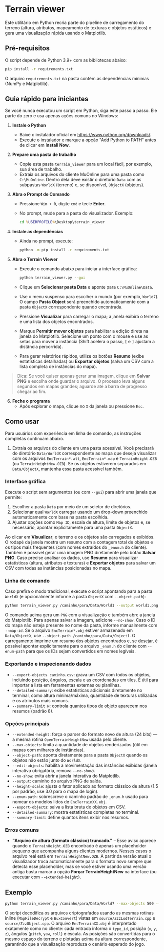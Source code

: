 # Terrain viewer

Este utilitário em Python recria parte do pipeline de carregamento do terreno
(altura, atributos, mapeamento de texturas e objetos estáticos) e gera uma
visualização rápida usando o Matplotlib.

## Pré-requisitos

O script depende de Python 3.9+ com as bibliotecas abaixo:

```bash
pip install -r requirements.txt
```

O arquivo `requirements.txt` na pasta contém as dependências mínimas (NumPy e
Matplotlib).

## Guia rápido para iniciantes

Se você nunca executou um script em Python, siga este passo a passo. Ele parte
do zero e usa apenas ações comuns no Windows:

1. **Instale o Python**
   - Baixe o instalador oficial em <https://www.python.org/downloads/>.
   - Execute o instalador e marque a opção "Add Python to PATH" antes de
     clicar em **Install Now**.

2. **Prepare uma pasta de trabalho**
   - Copie esta pasta `terrain_viewer` para um local fácil, por exemplo, sua
     área de trabalho.
   - Extraia os arquivos do cliente MuOnline para uma pasta como
     `C:\MuOnline`. Dentro dela deve existir o diretório `Data` com as subpastas
     `WorldX` (terreno) e, se disponível, `ObjectX` (objetos).

3. **Abra o Prompt de Comando**
   - Pressione `Win + R`, digite `cmd` e tecle **Enter**.
   - No prompt, mude para a pasta do visualizador. Exemplo:

     ```bat
     cd %USERPROFILE%\Desktop\terrain_viewer
     ```

4. **Instale as dependências**
   - Ainda no prompt, execute:

     ```bat
     python -m pip install -r requirements.txt
     ```

5. **Abra o Terrain Viewer**
   - Execute o comando abaixo para iniciar a interface gráfica:

     ```bat
     python terrain_viewer.py --gui
     ```
   - Clique em **Selecionar pasta Data** e aponte para `C:\MuOnline\Data`.
   - Use o menu suspenso para escolher o mundo (por exemplo, `World7`). O campo
     **Pasta Object** será preenchido automaticamente com a pasta `ObjectX`
     correspondente quando encontrada.
   - Pressione **Visualizar** para carregar o mapa; a janela exibirá o terreno
     e uma lista dos objetos encontrados.
   - Marque **Permitir mover objetos** para habilitar a edição direta na janela
     do Matplotlib. Selecione um ponto com o mouse e use as setas para mover a
     instância (Shift acelera o passo, `[` e `]` ajustam a distância percorrida).
   - Para gerar relatórios rápidos, utilize os botões **Resumo** (exibe
     estatísticas detalhadas) ou **Exportar objetos** (salva um CSV com a lista
     completa de instâncias do mapa).

> Dica: Se você quiser apenas gerar uma imagem, clique em **Salvar PNG** e
> escolha onde guardar o arquivo. O processo leva alguns segundos em mapas
> grandes; aguarde até a barra de progresso chegar ao fim.

6. **Feche o programa**
   - Após explorar o mapa, clique no `X` da janela ou pressione `Esc`.

## Como usar

Para usuários com experiência em linha de comando, as instruções completas
continuam abaixo.

1. Extraia os arquivos do cliente em uma pasta acessível. Você precisará do
   diretório `Data/WorldX` correspondente ao mapa que deseja visualizar com os
   arquivos `EncTerrain*.att`, `EncTerrain*.map` e `TerrainHeight.OZB` (ou
   `TerrainHeightNew.OZB`). Se os objetos estiverem separados em `Data/ObjectX`,
   mantenha essa pasta acessível também.

### Interface gráfica

Execute o script sem argumentos (ou com `--gui`) para abrir uma janela que
permite:

1. Escolher a pasta `Data` por meio de um seletor de diretórios.
2. Selecionar qual `WorldX` carregar usando um drop-down preenchido
   automaticamente com base na pasta escolhida.
3. Ajustar opções como `Map ID`, escala de altura, limite de objetos e, se
   necessário, apontar explicitamente para uma pasta `ObjectX`.

Ao clicar em **Visualizar**, o terreno e os objetos são carregados e exibidos.
O rodapé da janela mostra um resumo com a contagem total de objetos e os tipos
mais frequentes (com nomes extraídos do `_enum.h` do cliente). Também é
possível gerar uma imagem PNG diretamente pelo botão **Salvar PNG**. Caso
precise analisar os dados, use **Resumo** para visualizar estatísticas (altura,
atributos e texturas) e **Exportar objetos** para salvar um CSV com todas as
instâncias posicionadas no mapa.

### Linha de comando

Caso prefira o modo tradicional, execute o script apontando para a pasta
`WorldX` (e opcionalmente informe a pasta `ObjectX` com `--object-path`):

```bash
python terrain_viewer.py /caminho/para/Data/World1 --output world1.png
```

O comando acima gera um `PNG` com a visualização e também abre a janela do
Matplotlib. Para apenas salvar a imagem, adicione `--no-show`. Caso o ID do mapa
não esteja presente no nome da pasta, informe manualmente com `--map-id`. Se o
arquivo `EncTerrain*.obj` estiver armazenado em `Data/ObjectX`, use
`--object-path /caminho/para/Data/Object1`. O carregamento imprime um resumo dos
objetos encontrados e, se desejar, é possível apontar explicitamente para o
arquivo `_enum.h` do cliente com `--enum-path` para que os IDs sejam convertidos
em nomes legíveis.

### Exportando e inspecionando dados

- `--export-objects caminho.csv`: grava um CSV com todos os objetos, incluindo
  posição, ângulos, escala e as coordenadas em tiles. É útil para importar a
  lista em ferramentas externas ou planilhas.
- `--detailed-summary`: exibe estatísticas adicionais diretamente no terminal,
  como altura mínima/máxima, quantidade de texturas utilizadas e os atributos
  mais comuns.
- `--summary-limit N`: controla quantos tipos de objeto aparecem nos resumos
  (padrão 8).

### Opções principais

- `--extended-height`: força o parser do formato novo de altura (24 bits) — a
  mesma rotina `OpenTerrainHeightNew` usada pelo cliente.
- `--max-objects`: limita a quantidade de objetos renderizados (útil em mapas
  com milhares de instâncias).
- `--object-path`: aponta diretamente para a pasta `ObjectX` quando os objetos
  não estão junto do `WorldX`.
- `--edit-objects`: habilita a movimentação das instâncias exibidas (janela
  interativa obrigatória, remova `--no-show`).
- `--no-show`: evita abrir a janela interativa do Matplotlib.
- `--output`: caminho do arquivo PNG de saída.
- `--height-scale`: ajusta o fator aplicado ao formato clássico de altura (1.5
  por padrão, use 3.0 para o mapa de login).
- `--enum-path`: sobrescreve o caminho padrão de `_enum.h` usado para nomear os
  modelos lidos de `EncTerrainXX.obj`.
- `--export-objects`: salva a lista bruta de objetos em CSV.
- `--detailed-summary`: mostra estatísticas completas no terminal.
- `--summary-limit`: define quantos itens exibir nos resumos.

### Erros comuns

- **"Arquivo de altura (formato clássico) truncado."** – Esse aviso aparece
  quando o `TerrainHeight.OZB` encontrado é apenas um placeholder pequeno que
  acompanha alguns clientes modernos. Nesses casos o arquivo real está em
  `TerrainHeightNew.OZB`. A partir da versão atual o visualizador troca
  automaticamente para o formato novo sempre que detecta esse placeholder, mas
  se você estiver usando uma versão antiga basta marcar a opção **Forçar
  TerrainHeightNew** na interface (ou executar com `--extended-height`).

## Exemplo

```bash
python terrain_viewer.py /caminho/para/Data/World7 --max-objects 500 --output world7.png --no-show
```

O script decodifica os arquivos criptografados usando as mesmas rotinas inline
(`MapFileDecrypt` e `BuxConvert`) vistas em `source/ZzzLodTerrain.cpp` e
`source/ZzzObject.cpp`. O arquivo `EncTerrainXX.obj` é interpretado exatamente
como no cliente: cada entrada informa o `type_id`, posição (`x`, `y`, `z`),
ângulos (`pitch`, `yaw`, `roll`) e escala. As posições são convertidas para o
mesmo espaço do terreno e plotadas acima da altura correspondente, garantindo
que a visualização reproduza o cenário esperado do jogo.
